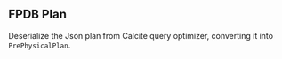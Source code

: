 ## FPDB Plan

Deserialize the Json plan from Calcite query optimizer, converting it into `PrePhysicalPlan`.
